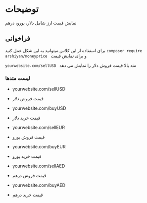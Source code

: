 # توضیحات
 نمایش قیمت ارز شامل دلار، یورو، درهم

## فراخوانی
برای استفاده از این کلاس میتوانید به این شکل عمل کنید
`composer require arshiyan/moneyprice
`
و برای نمایش قیمت 

`yourwebsite.com/sellUSD
`
متد بالا قیمت فروش دلار را نمایش می دهد

### لیست متدها

- yourwebsite.com/sellUSD
- قیمت فروش دلار

- yourwebsite.com/buyUSD
- قیمت خرید دلار

- yourwebsite.com/sellEUR
- قیمت فروش یورو

- yourwebsite.com/buyEUR
- قیمت خرید یورو

- yourwebsite.com/sellAED
- قیمت فروش درهم

- yourwebsite.com/buyAED
- قیمت خرید درهم


